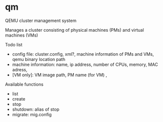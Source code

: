 qm
==

QEMU cluster management system

Manages a cluster consisting of physical machines (PMs) and virtual machines (VMs)

Todo list
- config file: cluster.config, xml?, machine information of PMs and VMs, qemu binary location path 
- machine information: name, ip address, number of CPUs, memory, MAC adress, 
- [VM only]: VM image path, PM name (for VM) ,

Available functions

- list
- create
- stop 
- shutdown: alias of stop
- migrate: mig.config
